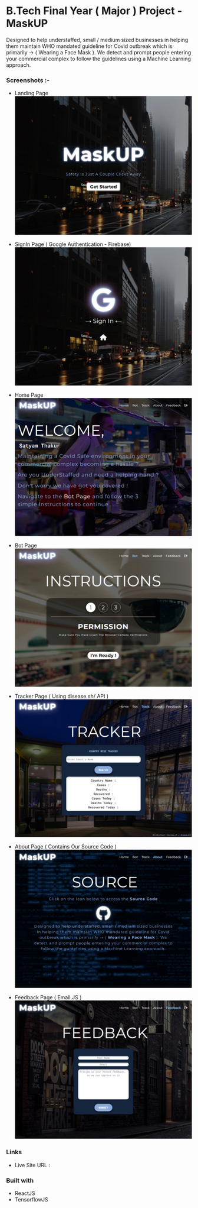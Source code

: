 # B.Tech Final Year ( Major ) Project - MaskUP

Designed to help understaffed, small / medium sized businesses in
helping them maintain WHO mandated guideline for Covid outbreak
which is primarily → ( Wearing a Face Mask ). We detect and
prompt people entering your commercial complex to follow the
guidelines using a Machine Learning approach.

### Screenshots :-

- Landing Page
  ![](./public/screenshots/landing-page.PNG)

- SignIn Page ( Google Authentication - Firebase)
  ![](./public/screenshots/signin-page.PNG)

- Home Page
  ![](./public/screenshots/home-page.PNG)

- Bot Page
  ![](./public/screenshots/bot-page.PNG)

- Tracker Page ( Using disease.sh/ API )
  ![](./public/screenshots/tracker-page.PNG)

- About Page ( Contains Our Source Code )
  ![](./public/screenshots/about-page.PNG)

- Feedback Page ( Email.JS )
  ![](./public/screenshots/feedback-page.PNG)

### Links

- Live Site URL :

### Built with

- ReactJS
- TensorflowJS

